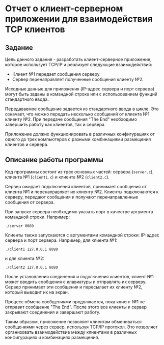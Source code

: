 # Отчет о клиент-серверном приложении для взаимодействия TCP клиентов

## Задание

Цель данного задания - разработать клиент-серверное приложение, которое использует TCP/IP и реализует следующие взаимодействия:

- Клиент №1 передает сообщения серверу.
- Сервер перенаправляет полученные сообщения клиенту №2.

Исходные данные для приложения (IP-адрес сервера и порт сервера) могут быть заданы в командной строке или с использованием функций стандартного ввода.

Передаваемое сообщение задается из стандартного ввода в цикле. Это означает, что можно передать несколько сообщений от клиента №1 клиенту №2. При передаче сообщения "The End" необходимо завершить работу как клиентов, так и сервера.

Приложение должно функционировать в различных конфигурациях от одного до трех компьютеров с разными комбинациями размещения клиентов и сервера.

## Описание работы программы

Код программы состоит из трех основных частей: сервера (`server.c`), клиента №1 (`client1.c`) и клиента №2 (`client2.c`). 

Сервер ожидает подключения клиентов, принимает сообщения от клиента №1 и перенаправляет их клиенту №2. Клиенты подключаются к серверу, передают сообщения и получают перенаправленные сообщения от сервера.

При запуске сервера необходимо указать порт в качестве аргумента командной строки. Например:

```
./server 8080
```

Клиенты также запускаются с аргументами командной строки: IP-адрес сервера и порт сервера. Например, для клиента №1:

```
./client1 127.0.0.1 8080
```

и для клиента №2:

```
./client2 127.0.0.1 8080
```

После установления соединения и подключения клиентов, клиент №1 может вводить сообщения с клавиатуры и отправлять их серверу. Сервер принимает эти сообщения и пересылает их клиенту №2, который выводит их на экран.

Процесс обмена сообщениями продолжается, пока клиент №1 не отправит сообщение "The End". После этого все клиенты и сервер закрывают соединения и завершают работу.

Таким образом, приложение позволяет клиентам обмениваться сообщениями через сервер, используя TCP/IP протокол. Это позволяет организовать взаимодействие между клиентами в различных конфигурациях и комбинациях размещения.